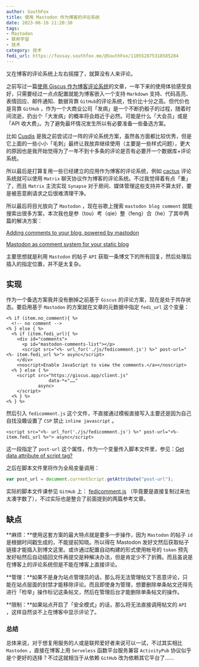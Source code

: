 ```yaml
---
author: SouthFox
title: 使用 Mastodon 作为博客的评论系统
date: 2023-06-16 11:20:30
tags:
- Mastodon
- 联邦宇宙
- 技术
category: 技术
fedi_url: https://foxsay.southfox.me/@SouthFox/110552875318585284 
---
```


又在博客的评论系统上左右摇摆了，就算没有人来评论。

<!--more-->

之前写过一篇[使用 Giscus 作为博客评论系统](https://blog.southfox.me/2022/01/%E4%B8%BA%E5%8D%9A%E5%AE%A2%E6%94%AF%E6%8C%81%E8%AF%84%E8%AE%BA%E7%B3%BB%E7%BB%9F/)的文章，一年下来的使用体验感受良好，只需要经过一点点配置就能为博客嵌入一个支持 `Markdown` 支持、代码高亮、表情回应、邮件通知、数据背靠 `GitHub`的评论系统，性价比十分之高。但代价也是背靠 `GitHub` ，作为一个大商业公司「发病」是一个不断扔骰子的过程，随着时间流逝，扔出个「大发病」的概率将会趋近于必然。可能是什么「大会员」或是「API 收大费」。为了避免最坏情况发生所以有必要准备一些备选方案。

比如 [Cusdis](https://cusdis.com/) 是我之前尝试过一阵的评论系统方案，虽然各方面都比较优秀，但是它上面的一些小小「毛刺」最终让我放弃继续使用（主要是一些样式问题），更大的原因也是我开始觉得为了一年不到十多条的评论是否有必要开一个数据库+评论系统。

所以最后是打算复用一些已经建立的应用作为博客的评论系统，例如 [cactus](https://cactus.chat/) 评论系统就可以使用 `Matrix` 聊天协议作为博客的评论系统。不过我觉得着有点「重」了，而且 `Matrix` 主流实现 `Synapse` 对于房间、媒体管理这些支持并不算太好，要是被恶意刷请求之后很难清理干净。

所以最后将目光放向了 `Mastodon` ，现在谷歌上搜索 `mastodon blog comment`  就能搜索出很多方案，本次我也是参（tou）考（qie）整（feng）合（he）了其中两篇的解决方案：

[Adding comments to your blog, powered by mastodon](https://blog.thms.uk/2023/02/mastodon-comments)

[Mastodon as comment system for your static blog ](https://danielpecos.com/2022/12/25/mastodon-as-comment-system-for-your-static-blog/)

主要思想就是利用 `Mastodon` 的帖子 `API` 获取一条博文下的所有回复，然后处理后插入的指定位置，并不是太复杂。

## 实现

作为一个备选方案我并没有删掉之前基于 `Giscus` 的评论方案，现在是处于共存状态。要启用基于 `Mastodon` 的方案就在文章的元数据中指定 `fedi_url` 这个变量：

```ejs
<% if (item.no_comment){ %>
  <!-- no comment -->
<% } else { %>
  <% if (item.fedi_url){ %>
    <div id="comments">
      <p id="mastodon-comments-list"></p>
      <script src="<%- url_for('./js/fedicomment.js') %>" post-url="<%- item.fedi_url %>"> async</script>
    </div>
    <noscript>Enable JavaScript to view the comments.</a></noscript>
  <% } else { %>
    <script src="https://giscus.app/client.js"
				data-*="……"
            async>
    </script>
  <% } %>
<% } %>
```

然后引入 `fedicomment.js` 这个文件，不直接通过模板直接写入主要还是因为自己自找没趣设置了 `CSP` 禁止 `inline javascript` 。

  ```ejs
  <script src="<%- url_for('./js/fedicomment.js') %>" post-url="<%- item.fedi_url %>"> async</script>
  ```

这一段指定了 `post-url` 这个属性，作为一个变量传入脚本文件里，参见：[Get data attribute of script tag?](https://stackoverflow.com/questions/14904378/get-data-attribute-of-script-tag)

之后在脚本文件里将作为全局变量调用：

```javascript
var post_url = document.currentScript.getAttribute("post-url");
```

实际的脚本文件课参见 `GitHub` 上： [fedicomment.js](https://github.com/SouthFox-D/SouthFox-D.github.io/blob/hexo/themes/freemind/source/js/fedicomment.js) （毕竟要是直接复制过来也太凑字数了），不过实际也是整合了前面提到的两篇参考文章。

## 缺点

**麻烦：**使用这套方案的最大特点就是要多一步操作，因为 `Mastodon` 的帖子 `id` 是根据时间戳生成的，不能提前知晓。所以得在 Mastodon 发好文然后获取帖子链接才能插入到博文这里。或许通过配置自动构建的形式使用帐号的 `token` 预先发好帖然后自动插回文件再提交是种解决办法，但是肯定少不了折腾。而且虽说是在博客上的评论系统但是不能在博客上直接评论。

**管理：**如果不是身为站点管理员的话，那么将无法管理帖文下恶意评论，只能在站点层面的封禁才能移除评论。而且即使身为管理，想要删除单条帖文还得先进行「检举」操作标记这条帖文，然后在管理后台才能删除单条帖文的操作。

**限制：**如果站点开启了「安全模式」的话，那么将无法直接调用帖文的 `API` ，这样自然谈不上在博客中显示评论了。

### 总结

总体来说，对于想复用服务的人或是联邦爱好者来说可以一试，不过其实相比 `Mastodon` ，直接在博客上用 `Serveless` 函数平台服务兼容 `ActivityPub` 协议似乎是个更好的选择？不过这就相当于从依赖 `GitHub` 改为依赖其它平台了……
